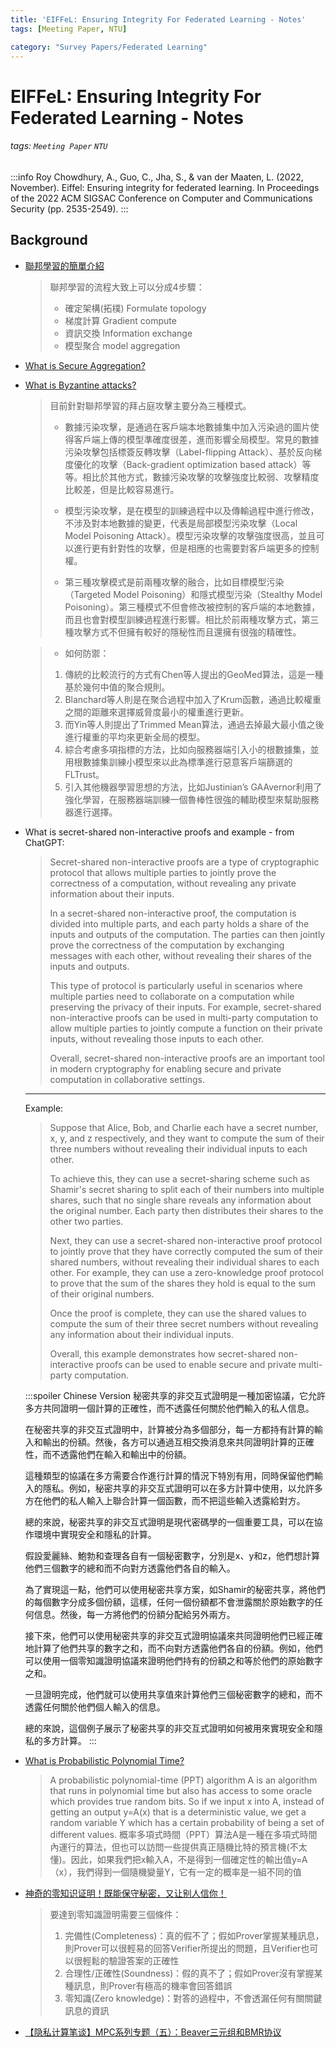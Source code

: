 ```yaml
---
title: 'EIFFeL: Ensuring Integrity For Federated Learning - Notes'
tags: [Meeting Paper, NTU]

category: "Survey Papers/Federated Learning"
---
```


# EIFFeL: Ensuring Integrity For Federated Learning - Notes
<!-- more -->
###### tags: `Meeting Paper` `NTU`
:::info
Roy Chowdhury, A., Guo, C., Jha, S., & van der Maaten, L. (2022, November). Eiffel: Ensuring integrity for federated learning. In Proceedings of the 2022 ACM SIGSAC Conference on Computer and Communications Security (pp. 2535-2549).
:::

## Background
* [聯邦學習的簡單介紹](https://medium.com/%E6%A9%9F%E5%99%A8%E5%AD%B8%E7%BF%92%E7%9F%A5%E8%AD%98%E6%AD%B7%E7%A8%8B/%E8%81%AF%E9%82%A6%E5%AD%B8%E7%BF%92%E7%9A%84%E7%B0%A1%E5%96%AE%E4%BB%8B%E7%B4%B9-776924277d13)
    > 聯邦學習的流程大致上可以分成4步驟：
    > * 確定架構(拓樸) Formulate topology
    > * 梯度計算 Gradient compute
    > * 資訊交換 Information exchange
    > * 模型聚合 model aggregation

* [What is Secure Aggregation?](https://zhuanlan.zhihu.com/p/83786131)

* [What is Byzantine attacks?](https://aisigsjtu.github.io/projects/fl-attack-defense/)
    > 目前針對聯邦學習的拜占庭攻擊主要分為三種模式。
    > * 數據污染攻擊，是通過在客戶端本地數據集中加入污染過的圖片使得客戶端上傳的模型準確度很差，進而影響全局模型。常見的數據污染攻擊包括標簽反轉攻擊（Label-flipping Attack）、基於反向梯度優化的攻擊（Back-gradient optimization based attack）等等。相比於其他方式，數據污染攻擊的攻擊強度比較弱、攻擊精度比較差，但是比較容易進行。
    > 
    > * 模型污染攻擊，是在模型的訓練過程中以及傳輸過程中進行修改，不涉及對本地數據的變更，代表是局部模型污染攻擊（Local Model Poisoning Attack）。模型污染攻擊的攻擊強度很高，並且可以進行更有針對性的攻擊，但是相應的也需要對客戶端更多的控制權。
    > 
    > * 第三種攻擊模式是前兩種攻擊的融合，比如目標模型污染（Targeted Model Poisoning）和隱式模型污染（Stealthy Model Poisoning）。第三種模式不但會修改被控制的客戶端的本地數據，而且也會對模型訓練過程進行影響。相比於前兩種攻擊方式，第三種攻擊方式不但擁有較好的隱秘性而且還擁有很強的精確性。


    > * 如何防禦：
    > 1. 傳統的比較流行的方式有Chen等人提出的GeoMed算法，這是一種基於幾何中值的聚合規則。
    > 2. Blanchard等人則是在聚合過程中加入了Krum函數，通過比較權重之間的距離來選擇威脅度最小的權重進行更新。
    > 3. 而Yin等人則提出了Trimmed Mean算法，通過去掉最大最小值之後進行權重的平均來更新全局的模型。
    > 4. 綜合考慮多項指標的方法，比如向服務器端引入小的根數據集，並用根數據集訓練小模型來以此為標準進行惡意客戶端篩選的FLTrust。
    > 5. 引入其他機器學習思想的方法，比如Justinian’s GAAvernor利用了強化學習，在服務器端訓練一個魯棒性很強的輔助模型來幫助服務器進行選擇。

* What is secret-shared non-interactive proofs and example - from ChatGPT:
    > Secret-shared non-interactive proofs are a type of cryptographic protocol that allows multiple parties to jointly prove the correctness of a computation, without revealing any private information about their inputs.
    >
    >In a secret-shared non-interactive proof, the computation is divided into multiple parts, and each party holds a share of the inputs and outputs of the computation. The parties can then jointly prove the correctness of the computation by exchanging messages with each other, without revealing their shares of the inputs and outputs.
    >
    >This type of protocol is particularly useful in scenarios where multiple parties need to collaborate on a computation while preserving the privacy of their inputs. For example, secret-shared non-interactive proofs can be used in multi-party computation to allow multiple parties to jointly compute a function on their private inputs, without revealing those inputs to each other.
    >
    >Overall, secret-shared non-interactive proofs are an important tool in modern cryptography for enabling secure and private computation in collaborative settings.

    ---
    Example:
    >Suppose that Alice, Bob, and Charlie each have a secret number, x, y, and z respectively, and they want to compute the sum of their three numbers without revealing their individual inputs to each other.
    >
    >To achieve this, they can use a secret-sharing scheme such as Shamir's secret sharing to split each of their numbers into multiple shares, such that no single share reveals any information about the original number. Each party then distributes their shares to the other two parties.
    >
    >Next, they can use a secret-shared non-interactive proof protocol to jointly prove that they have correctly computed the sum of their shared numbers, without revealing their individual shares to each other. For example, they can use a zero-knowledge proof protocol to prove that the sum of the shares they hold is equal to the sum of their original numbers.
    >
    >Once the proof is complete, they can use the shared values to compute the sum of their three secret numbers without revealing any information about their individual inputs.
    >
    >Overall, this example demonstrates how secret-shared non-interactive proofs can be used to enable secure and private multi-party computation.

    :::spoiler Chinese Version
    秘密共享的非交互式證明是一種加密協議，它允許多方共同證明一個計算的正確性，而不透露任何關於他們輸入的私人信息。

    在秘密共享的非交互式證明中，計算被分為多個部分，每一方都持有計算的輸入和輸出的份額。然後，各方可以通過互相交換消息來共同證明計算的正確性，而不透露他們在輸入和輸出中的份額。

    這種類型的協議在多方需要合作進行計算的情況下特別有用，同時保留他們輸入的隱私。例如，秘密共享的非交互式證明可以在多方計算中使用，以允許多方在他們的私人輸入上聯合計算一個函數，而不把這些輸入透露給對方。

    總的來說，秘密共享的非交互式證明是現代密碼學的一個重要工具，可以在協作環境中實現安全和隱私的計算。


    假設愛麗絲、鮑勃和查理各自有一個秘密數字，分別是x、y和z，他們想計算他們三個數字的總和而不向對方透露他們各自的輸入。

    為了實現這一點，他們可以使用秘密共享方案，如Shamir的秘密共享，將他們的每個數字分成多個份額，這樣，任何一個份額都不會泄露關於原始數字的任何信息。然後，每一方將他們的份額分配給另外兩方。

    接下來，他們可以使用秘密共享的非交互式證明協議來共同證明他們已經正確地計算了他們共享的數字之和，而不向對方透露他們各自的份額。例如，他們可以使用一個零知識證明協議來證明他們持有的份額之和等於他們的原始數字之和。

    一旦證明完成，他們就可以使用共享值來計算他們三個秘密數字的總和，而不透露任何關於他們個人輸入的信息。

    總的來說，這個例子展示了秘密共享的非交互式證明如何被用來實現安全和隱私的多方計算。
    :::
    
* [What is Probabilistic Polynomial Time?](https://blog.csdn.net/cw397265362/article/details/121385234)
    > A probabilistic polynomial-time (PPT) algorithm A is an algorithm that runs in polynomial time but also has access to some oracle which provides true random bits. So if we input x into A, instead of getting an output y=A(x) that is a deterministic value, we get a random variable Y which has a certain probability of being a set of different values.
    > 概率多項式時間（PPT）算法A是一種在多項式時間內運行的算法，但也可以訪問一些提供真正隨機比特的預言機(不太懂)。因此，如果我們把x輸入A，不是得到一個確定性的輸出值y=A（x），我們得到一個隨機變量Y，它有一定的概率是一組不同的值


* [神奇的零知识证明！既能保守秘密，又让别人信你！](https://youtu.be/FuKEpOhiVPg)
    > 要達到零知識證明需要三個條件：
    > 1. 完備性(Completeness)：真的假不了；假如Prover掌握某種訊息，則Prover可以很輕易的回答Verifier所提出的問題，且Verifier也可以很輕鬆的驗證答案的正確性
    > 2. 合理性/正確性(Soundness)：假的真不了；假如Prover沒有掌握某種訊息，則Prover有極高的機率會回答錯誤
    > 3. 零知識(Zero knowledge)：對答的過程中，不會透漏任何有關關鍵訊息的資訊

* [【隐私计算笔谈】MPC系列专题（五）：Beaver三元组和BMR协议](https://blog.csdn.net/Matrix_element/article/details/117788407)